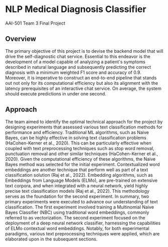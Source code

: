 # NLP Medical Diagnosis Classifier
AAI-501 Team 3 Final Project

## Overview

The primary objective of this project is to devise the backend model that will drive the self-diagnostic chat service. Essential to this endeavor is the development of a model capable of analyzing a patient's symptoms described in natural language and subsequently predicting the correct diagnosis with a minimum weighted F1 score and accuracy of 0.9. Moreover, it is imperative to construct an end-to-end pipeline that stands out not only for its computational efficiency but also its alignment with the latency prerequisites of an interactive chat service. On average, the system should execute predictions in under one second.

## Approach

The team aimed to identify the optimal technical approach for the project by designing experiments that assessed various text classification methods for performance and efficiency. Traditional ML algorithms, such as Naive Bayes, can be highly effective in solving text classification problems (HaCohen-Kerner et al., 2020).  This can be particularly effective when coupled with text preprocessing techniques such as stop word removal, punctuation removal and other similar techniques (HaCohen-Kerner et al., 2020).  Given the computational efficiency of these algorithms, the Naive Bayes method was selected for the initial experiment.
Contextualized word embeddings are another technique that perform well as part of a text classification solution (Raj et al., 2022). Embedding algorithms, such as Embeddings from Language Models (ELMo), are pre-trained on extensive text corpora, and when integrated with a neural network, yield highly precise text classification models (Raj et al., 2022). This methodology serves as the foundation for the second experiment.
In summary, two primary experiments were executed to advance our understanding of text classification. The first experiment involved training a Multinomial Naive Bayes Classifier (NBC) using traditional word embeddings, commonly referred to as vectorization. The second experiment focused on the deployment of a deep neural network classifier, harnessing the capabilities of ELMo contextual word embeddings. Notably, for both experimental paradigms, various text preprocessing techniques were applied, which are elaborated upon in the subsequent sections. 

